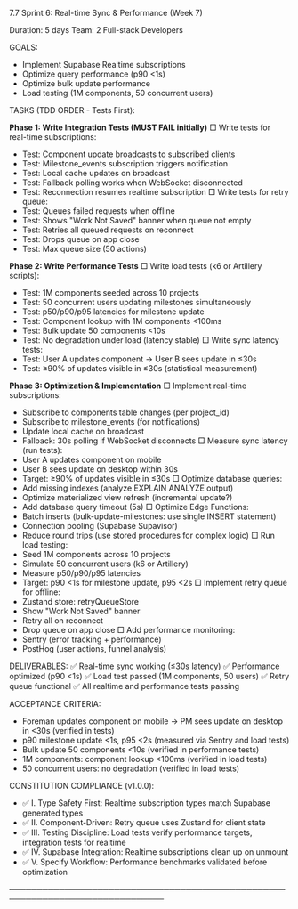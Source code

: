 7.7 Sprint 6: Real-time Sync & Performance (Week 7)

Duration: 5 days
Team: 2 Full-stack Developers

GOALS:
- Implement Supabase Realtime subscriptions
- Optimize query performance (p90 <1s)
- Optimize bulk update performance
- Load testing (1M components, 50 concurrent users)

TASKS (TDD ORDER - Tests First):

**Phase 1: Write Integration Tests (MUST FAIL initially)**
□ Write tests for real-time subscriptions:
  - Test: Component update broadcasts to subscribed clients
  - Test: Milestone_events subscription triggers notification
  - Test: Local cache updates on broadcast
  - Test: Fallback polling works when WebSocket disconnected
  - Test: Reconnection resumes realtime subscription
□ Write tests for retry queue:
  - Test: Queues failed requests when offline
  - Test: Shows "Work Not Saved" banner when queue not empty
  - Test: Retries all queued requests on reconnect
  - Test: Drops queue on app close
  - Test: Max queue size (50 actions)

**Phase 2: Write Performance Tests**
□ Write load tests (k6 or Artillery scripts):
  - Test: 1M components seeded across 10 projects
  - Test: 50 concurrent users updating milestones simultaneously
  - Test: p50/p90/p95 latencies for milestone update
  - Test: Component lookup with 1M components <100ms
  - Test: Bulk update 50 components <10s
  - Test: No degradation under load (latency stable)
□ Write sync latency tests:
  - Test: User A updates component → User B sees update in ≤30s
  - Test: ≥90% of updates visible in ≤30s (statistical measurement)

**Phase 3: Optimization & Implementation**
□ Implement real-time subscriptions:
  - Subscribe to components table changes (per project_id)
  - Subscribe to milestone_events (for notifications)
  - Update local cache on broadcast
  - Fallback: 30s polling if WebSocket disconnects
□ Measure sync latency (run tests):
  - User A updates component on mobile
  - User B sees update on desktop within 30s
  - Target: ≥90% of updates visible in ≤30s
□ Optimize database queries:
  - Add missing indexes (analyze EXPLAIN ANALYZE output)
  - Optimize materialized view refresh (incremental update?)
  - Add database query timeout (5s)
□ Optimize Edge Functions:
  - Batch inserts (bulk-update-milestones: use single INSERT statement)
  - Connection pooling (Supabase Supavisor)
  - Reduce round trips (use stored procedures for complex logic)
□ Run load testing:
  - Seed 1M components across 10 projects
  - Simulate 50 concurrent users (k6 or Artillery)
  - Measure p50/p90/p95 latencies
  - Target: p90 <1s for milestone update, p95 <2s
□ Implement retry queue for offline:
  - Zustand store: retryQueueStore
  - Show "Work Not Saved" banner
  - Retry all on reconnect
  - Drop queue on app close
□ Add performance monitoring:
  - Sentry (error tracking + performance)
  - PostHog (user actions, funnel analysis)

DELIVERABLES:
✅ Real-time sync working (≤30s latency)
✅ Performance optimized (p90 <1s)
✅ Load test passed (1M components, 50 users)
✅ Retry queue functional
✅ All realtime and performance tests passing

ACCEPTANCE CRITERIA:
- Foreman updates component on mobile → PM sees update on desktop in <30s (verified in tests)
- p90 milestone update <1s, p95 <2s (measured via Sentry and load tests)
- Bulk update 50 components <10s (verified in performance tests)
- 1M components: component lookup <100ms (verified in load tests)
- 50 concurrent users: no degradation (verified in load tests)

CONSTITUTION COMPLIANCE (v1.0.0):
- ✅ I. Type Safety First: Realtime subscription types match Supabase generated types
- ✅ II. Component-Driven: Retry queue uses Zustand for client state
- ✅ III. Testing Discipline: Load tests verify performance targets, integration tests for realtime
- ✅ IV. Supabase Integration: Realtime subscriptions clean up on unmount
- ✅ V. Specify Workflow: Performance benchmarks validated before optimization

──────────────────────────────────────────────────────────────────────────────

